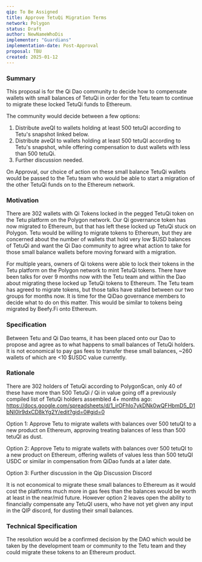 ```yaml
---
qip: To Be Assigned
title: Approve TetuQi Migration Terms
network: Polygon
status: Draft
author: NewNameWhoDis
implementor: "Guardians"
implementation-date: Post-Approval 
proposal: TBU
created: 2025-01-12
---
```


### Summary

This proposal is for the Qi Dao community to decide how to compensate wallets with small balances of TetuQi in order for the Tetu team to continue to migrate these locked TetuQi funds to Ethereum.

The community would decide between a few options:
1. Distribute aveQI to wallets holding at least 500 tetuQI according to Tetu's snapshot linked below.
2. Distribute aveQI to wallets holding at least 500 tetuQI according to Tetu's snapshot, while offering compensation to dust wallets with less than 500 tetuQi.
3. Further discussion needed.

On Approval, our choice of action on these small balance TetuQi wallets would be passed to the Tetu team who would be able to start a migration of the other TetuQi funds on to the Ethereum network.

### Motivation

There are 302 wallets with Qi Tokens locked in the pegged TetuQi token on the Tetu platform on the Polygon network. Our Qi governance token has now migrated to Ethereum, but that has left these locked up TetuQi stuck on Polygon. Tetu would be willing to migrate tokens to Ethereum, but they are concerned about the number of wallets that hold very low $USD balances of TetuQi and want the Qi Dao community to agree what action to take for those small balance wallets before moving forward with a migration.

For multiple years, owners of Qi tokens were able to lock their tokens in the Tetu platform on the Polygon network to mint TetuQi tokens. There have been talks for over 9 months now with the Tetu team and within the Dao about migrating these locked up TetuQi tokens to Ethereum. The Tetu team has agreed to migrate tokens, but those talks have stalled between our two groups for months now. It is time for the QiDao governance members to decide what to do on this matter.
This would be similar to tokens being migrated by Beefy.Fi onto Ethereum.

### Specification

Between Tetu and Qi Dao teams, it has been placed onto our Dao to propose and agree as to what happens to small balances of TetuQi holders. It is not economical to pay gas fees to transfer these small balances, ~260 wallets of which are <10 $USDC value currently.

### Rationale

There are 302 holders of TetuQi according to PolygonScan, only 40 of these have more than 500 TetuQi / Qi in value going off a previously compiled list of TetuQi holders assembled 4+ months ago: https://docs.google.com/spreadsheets/d/1_irOFhIo7ykDNk0wQFHbmD5_D1bNI0lr9dxCD8kYg2Y/edit?gid=0#gid=0

Option 1: Approve Tetu to migrate wallets with balances over 500 tetuQI to a new product on Ethereum, approving treating balances of less than 500 tetuQI as dust.

Option 2: Approve Tetu to migrate wallets with balances over 500 tetuQI to a new product on Ethereum, offering wallets of values less than 500 tetuQI USDC or similar in compensation from QiDao funds at a later date. 

Option 3: Further discussion in the Qip Discussion Discord

It is not economical to migrate these small balances to Ethereum as it would cost the platforms much more in gas fees than the balances would be worth at least in the near/mid future. However option 2 leaves open the ability to financially compensate any TetuQI users, who have not yet given any input in the QIP discord, for dusting their small balances.


### Technical Specification

The resolution would be a confirmed decision by the DAO which would be taken by the development team or community to the Tetu team and they could migrate these tokens to an Ethereum product. 

